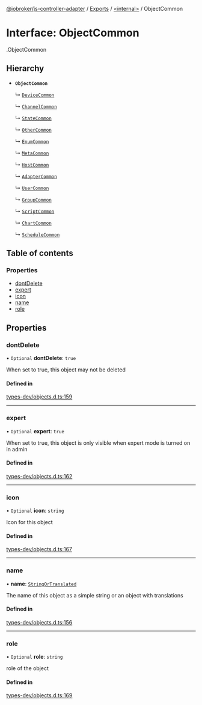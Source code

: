 [@iobroker/js-controller-adapter](../README.md) / [Exports](../modules.md) / [<internal\>](../modules/internal_.md) / ObjectCommon

# Interface: ObjectCommon

[<internal>](../modules/internal_.md).ObjectCommon

## Hierarchy

- **`ObjectCommon`**

  ↳ [`DeviceCommon`](internal_.DeviceCommon.md)

  ↳ [`ChannelCommon`](internal_.ChannelCommon.md)

  ↳ [`StateCommon`](internal_.StateCommon.md)

  ↳ [`OtherCommon`](internal_.OtherCommon.md)

  ↳ [`EnumCommon`](internal_.EnumCommon.md)

  ↳ [`MetaCommon`](internal_.MetaCommon.md)

  ↳ [`HostCommon`](internal_.HostCommon.md)

  ↳ [`AdapterCommon`](internal_.AdapterCommon.md)

  ↳ [`UserCommon`](internal_.UserCommon.md)

  ↳ [`GroupCommon`](internal_.GroupCommon.md)

  ↳ [`ScriptCommon`](internal_.ScriptCommon.md)

  ↳ [`ChartCommon`](internal_.ChartCommon.md)

  ↳ [`ScheduleCommon`](internal_.ScheduleCommon.md)

## Table of contents

### Properties

- [dontDelete](internal_.ObjectCommon.md#dontdelete)
- [expert](internal_.ObjectCommon.md#expert)
- [icon](internal_.ObjectCommon.md#icon)
- [name](internal_.ObjectCommon.md#name)
- [role](internal_.ObjectCommon.md#role)

## Properties

### dontDelete

• `Optional` **dontDelete**: ``true``

When set to true, this object may not be deleted

#### Defined in

[types-dev/objects.d.ts:159](https://github.com/ioBroker/ioBroker.js-controller/blob/d8eef178/packages/types-dev/objects.d.ts#L159)

___

### expert

• `Optional` **expert**: ``true``

When set to true, this object is only visible when expert mode is turned on in admin

#### Defined in

[types-dev/objects.d.ts:162](https://github.com/ioBroker/ioBroker.js-controller/blob/d8eef178/packages/types-dev/objects.d.ts#L162)

___

### icon

• `Optional` **icon**: `string`

Icon for this object

#### Defined in

[types-dev/objects.d.ts:167](https://github.com/ioBroker/ioBroker.js-controller/blob/d8eef178/packages/types-dev/objects.d.ts#L167)

___

### name

• **name**: [`StringOrTranslated`](../modules/internal_.md#stringortranslated)

The name of this object as a simple string or an object with translations

#### Defined in

[types-dev/objects.d.ts:156](https://github.com/ioBroker/ioBroker.js-controller/blob/d8eef178/packages/types-dev/objects.d.ts#L156)

___

### role

• `Optional` **role**: `string`

role of the object

#### Defined in

[types-dev/objects.d.ts:169](https://github.com/ioBroker/ioBroker.js-controller/blob/d8eef178/packages/types-dev/objects.d.ts#L169)
